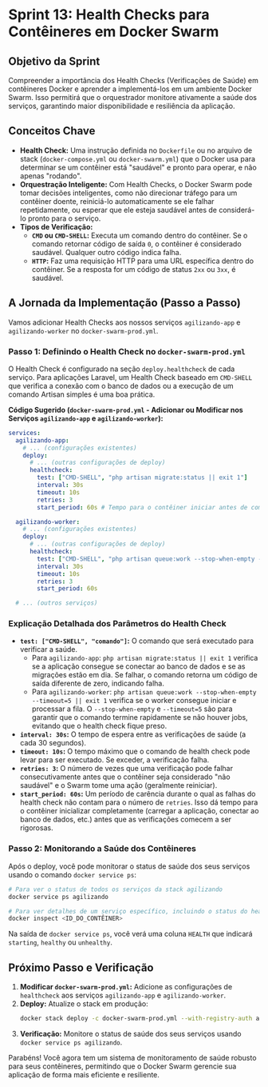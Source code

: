 # Sprint 13: Health Checks para Contêineres em Docker Swarm

## Objetivo da Sprint

Compreender a importância dos Health Checks (Verificações de Saúde) em contêineres Docker e aprender a implementá-los em um ambiente Docker Swarm. Isso permitirá que o orquestrador monitore ativamente a saúde dos serviços, garantindo maior disponibilidade e resiliência da aplicação.

## Conceitos Chave

-   **Health Check:** Uma instrução definida no `Dockerfile` ou no arquivo de stack (`docker-compose.yml` ou `docker-swarm.yml`) que o Docker usa para determinar se um contêiner está "saudável" e pronto para operar, e não apenas "rodando".
-   **Orquestração Inteligente:** Com Health Checks, o Docker Swarm pode tomar decisões inteligentes, como não direcionar tráfego para um contêiner doente, reiniciá-lo automaticamente se ele falhar repetidamente, ou esperar que ele esteja saudável antes de considerá-lo pronto para o serviço.
-   **Tipos de Verificação:**
    -   **`CMD` ou `CMD-SHELL`:** Executa um comando dentro do contêiner. Se o comando retornar código de saída `0`, o contêiner é considerado saudável. Qualquer outro código indica falha.
    -   **`HTTP`:** Faz uma requisição HTTP para uma URL específica dentro do contêiner. Se a resposta for um código de status `2xx` ou `3xx`, é saudável.

## A Jornada da Implementação (Passo a Passo)

Vamos adicionar Health Checks aos nossos serviços `agilizando-app` e `agilizando-worker` no `docker-swarm-prod.yml`.

### Passo 1: Definindo o Health Check no `docker-swarm-prod.yml`

O Health Check é configurado na seção `deploy.healthcheck` de cada serviço. Para aplicações Laravel, um Health Check baseado em `CMD-SHELL` que verifica a conexão com o banco de dados ou a execução de um comando Artisan simples é uma boa prática.

**Código Sugerido (`docker-swarm-prod.yml` - Adicionar ou Modificar nos Serviços `agilizando-app` e `agilizando-worker`):**

```yaml
services:
  agilizando-app:
    # ... (configurações existentes)
    deploy:
      # ... (outras configurações de deploy)
      healthcheck:
        test: ["CMD-SHELL", "php artisan migrate:status || exit 1"]
        interval: 30s
        timeout: 10s
        retries: 3
        start_period: 60s # Tempo para o contêiner iniciar antes de começar as verificações

  agilizando-worker:
    # ... (configurações existentes)
    deploy:
      # ... (outras configurações de deploy)
      healthcheck:
        test: ["CMD-SHELL", "php artisan queue:work --stop-when-empty --timeout=5 || exit 1"]
        interval: 30s
        timeout: 10s
        retries: 3
        start_period: 60s

  # ... (outros serviços)
```

### Explicação Detalhada dos Parâmetros do Health Check

-   **`test: ["CMD-SHELL", "comando"]`:** O comando que será executado para verificar a saúde.
    -   Para `agilizando-app`: `php artisan migrate:status || exit 1` verifica se a aplicação consegue se conectar ao banco de dados e se as migrações estão em dia. Se falhar, o comando retorna um código de saída diferente de zero, indicando falha.
    -   Para `agilizando-worker`: `php artisan queue:work --stop-when-empty --timeout=5 || exit 1` verifica se o worker consegue iniciar e processar a fila. O `--stop-when-empty` e `--timeout=5` são para garantir que o comando termine rapidamente se não houver jobs, evitando que o health check fique preso.
-   **`interval: 30s`:** O tempo de espera entre as verificações de saúde (a cada 30 segundos).
-   **`timeout: 10s`:** O tempo máximo que o comando de health check pode levar para ser executado. Se exceder, a verificação falha.
-   **`retries: 3`:** O número de vezes que uma verificação pode falhar consecutivamente antes que o contêiner seja considerado "não saudável" e o Swarm tome uma ação (geralmente reiniciar).
-   **`start_period: 60s`:** Um período de carência durante o qual as falhas do health check não contam para o número de `retries`. Isso dá tempo para o contêiner inicializar completamente (carregar a aplicação, conectar ao banco de dados, etc.) antes que as verificações comecem a ser rigorosas.

### Passo 2: Monitorando a Saúde dos Contêineres

Após o deploy, você pode monitorar o status de saúde dos seus serviços usando o comando `docker service ps`:

```bash
# Para ver o status de todos os serviços da stack agilizando
docker service ps agilizando

# Para ver detalhes de um serviço específico, incluindo o status do health check
docker inspect <ID_DO_CONTÊINER>
```

Na saída de `docker service ps`, você verá uma coluna `HEALTH` que indicará `starting`, `healthy` ou `unhealthy`.

## Próximo Passo e Verificação

1.  **Modificar `docker-swarm-prod.yml`:** Adicione as configurações de `healthcheck` aos serviços `agilizando-app` e `agilizando-worker`.
2.  **Deploy:** Atualize o stack em produção:
    ```bash
    docker stack deploy -c docker-swarm-prod.yml --with-registry-auth agilizando
    ```
3.  **Verificação:** Monitore o status de saúde dos seus serviços usando `docker service ps agilizando`.

Parabéns! Você agora tem um sistema de monitoramento de saúde robusto para seus contêineres, permitindo que o Docker Swarm gerencie sua aplicação de forma mais eficiente e resiliente.
